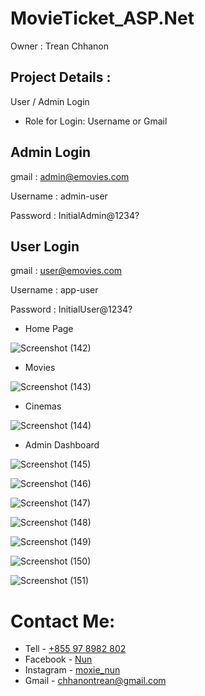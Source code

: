 # MovieTicket_ASP.Net
Owner : Trean Chhanon

## Project Details :

User / Admin Login
- Role for Login:
Username or Gmail

 ## Admin Login
 
 gmail : admin@emovies.com
 
 Username : admin-user
 
 Password : InitialAdmin@1234?
 
 ## User Login
 
 gmail : user@emovies.com
 
 Username : app-user
 
 Password : InitialUser@1234?

- Home Page

![Screenshot (142)](https://github.com/TreanChhanon/MovieTicket_ASP.Net/assets/123797735/89f08b07-8a4b-4041-af87-9158a8619b56)

- Movies

![Screenshot (143)](https://github.com/TreanChhanon/MovieTicket_ASP.Net/assets/123797735/5cf7c813-95db-4098-b944-66be64808376)

- Cinemas 

![Screenshot (144)](https://github.com/TreanChhanon/MovieTicket_ASP.Net/assets/123797735/33241ae7-7750-45da-9715-08e00d98ef55)

- Admin Dashboard

![Screenshot (145)](https://github.com/TreanChhanon/MovieTicket_ASP.Net/assets/123797735/dd560e0a-5cea-4a56-9849-ba78fd77f977)

![Screenshot (146)](https://github.com/TreanChhanon/MovieTicket_ASP.Net/assets/123797735/e5c10eb7-1edc-4b2e-b5e1-208619021fd1)

![Screenshot (147)](https://github.com/TreanChhanon/MovieTicket_ASP.Net/assets/123797735/47fa4d13-bfcf-43f5-873d-cb75140cf5b4)

![Screenshot (148)](https://github.com/TreanChhanon/MovieTicket_ASP.Net/assets/123797735/b54407ff-9347-4cfc-a781-911bf58f1143)

![Screenshot (149)](https://github.com/TreanChhanon/MovieTicket_ASP.Net/assets/123797735/039b37a7-4cd5-4a97-9d75-cf44c97a873a)

![Screenshot (150)](https://github.com/TreanChhanon/MovieTicket_ASP.Net/assets/123797735/551f8b32-3bc7-4a03-a9f6-6a72b05e135b)

![Screenshot (151)](https://github.com/TreanChhanon/MovieTicket_ASP.Net/assets/123797735/c040af24-231d-45db-8f62-823186f544bb)

# Contact Me:

- Tell - [+855 97 8982 802](0978982802)
- Facebook - [Nun](https://web.facebook.com/profile.php?id=100034372398630)
- Instagram - [moxie_nun]()
- Gmail - [chhanontrean@gmail.com]()

